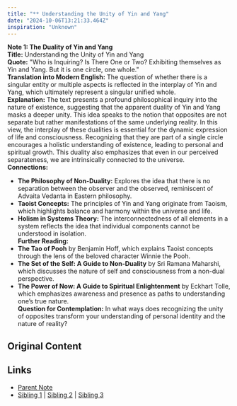 ```yaml
---
title: "** Understanding the Unity of Yin and Yang"
date: "2024-10-06T13:21:33.464Z"
inspiration: "Unknown"
---
```


  
**Note 1: The Duality of Yin and Yang**  
**Title:** Understanding the Unity of Yin and Yang  
**Quote:** "Who is Inquiring? Is There One or Two? Exhibiting themselves as Yin and Yang. But it is one circle, one whole."  
**Translation into Modern English:** The question of whether there is a singular entity or multiple aspects is reflected in the interplay of Yin and Yang, which ultimately represent a singular unified whole.  
**Explanation:** The text presents a profound philosophical inquiry into the nature of existence, suggesting that the apparent duality of Yin and Yang masks a deeper unity. This idea speaks to the notion that opposites are not separate but rather manifestations of the same underlying reality. In this view, the interplay of these dualities is essential for the dynamic expression of life and consciousness. Recognizing that they are part of a single circle encourages a holistic understanding of existence, leading to personal and spiritual growth. This duality also emphasizes that even in our perceived separateness, we are intrinsically connected to the universe.  
**Connections:**  
- **The Philosophy of Non-Duality:** Explores the idea that there is no separation between the observer and the observed, reminiscent of Advaita Vedanta in Eastern philosophy.  
- **Taoist Concepts:** The principles of Yin and Yang originate from Taoism, which highlights balance and harmony within the universe and life.  
- **Holism in Systems Theory:** The interconnectedness of all elements in a system reflects the idea that individual components cannot be understood in isolation.  
**Further Reading:**  
- **The Tao of Pooh** by Benjamin Hoff, which explains Taoist concepts through the lens of the beloved character Winnie the Pooh.  
- **The Set of the Self: A Guide to Non-Duality** by Sri Ramana Maharshi, which discusses the nature of self and consciousness from a non-dual perspective.  
- **The Power of Now: A Guide to Spiritual Enlightenment** by Eckhart Tolle, which emphasizes awareness and presence as paths to understanding one’s true nature.  
**Question for Contemplation:** In what ways does recognizing the unity of opposites transform your understanding of personal identity and the nature of reality?  



## Original Content



## Links

- [Parent Note](/parent-note.md)
- [Sibling 1](/zettel1.md) | [Sibling 2](/zettel2.md) | [Sibling 3](/zettel3.md)
